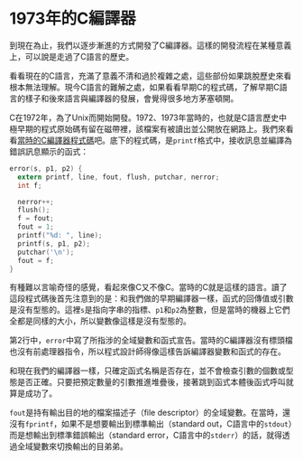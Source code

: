 # 1973年的C編譯器

到現在為止，我們以逐步漸進的方式開發了C編譯器。這樣的開發流程在某種意義上，可以說是走過了C語言的歷史。

看看現在的C語言，充滿了意義不清和過於複雜之處，這些部份如果跳脫歷史來看根本無法理解。現今C語言的難解之處，如果看看早期C的程式碼，了解早期C語言的樣子和後來語言與編譯器的發展，會覺得很多地方茅塞頓開。

C在1972年，為了Unix而開始開發。1972、1973年當時的，也就是C語言歷史中極早期的程式原始碼有留在磁帶裡，該檔案有被讀出並公開放在網路上。我們來看看[當時的C編譯器程式碼](https://github.com/qrush/unix/tree/master/src/c)吧。底下的程式碼，是`printf`格式中，接收訊息並編譯為錯誤訊息顯示的函式：

```c
error(s, p1, p2) {
  extern printf, line, fout, flush, putchar, nerror;
  int f;

  nerror++;
  flush();
  f = fout;
  fout = 1;
  printf("%d: ", line);
  printf(s, p1, p2);
  putchar('\n');
  fout = f;
}
```

有種難以言喻奇怪的感覺，看起來像C又不像C。當時的C就是這樣的語言。讀了這段程式碼後首先注意到的是：和我們做的早期編譯器一樣，函式的回傳值或引數是沒有型態的。這裡`s`是指向字串的指標、`p1`和`p2`為整數，但是當時的機器上它們全都是同樣的大小，所以變數像這樣是沒有型態的。

第2行中，`error`中寫了所指涉的全域變數和函式宣告。當時的C編譯器沒有標頭檔也沒有前處理器指令，所以程式設計師得像這樣告訴編譯器變數和函式的存在。

和現在我們的編譯器一樣，只確定函式名稱是否存在，並不會檢查引數的個數或型態是否正確。只要把預定數量的引數推進堆疊後，接著跳到函式本體後函式呼叫就算是成功了。

`fout`是持有輸出目的地的檔案描述子（file descriptor）的全域變數。在當時，還沒有`fprintf`，如果不是想要輸出到標準輸出（standard out，C語言中的`stdout`）而是想輸出到標準錯誤輸出（standard error，C語言中的`stderr`）的話，就得透過全域變數來切換輸出的目弟弟。

